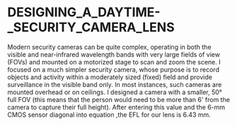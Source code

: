 # DESIGNING_A_DAYTIME-_SECURITY_CAMERA_LENS
Modern security cameras can be quite complex, operating in both the visible and near-infrared wavelength bands with very large fields of view (FOVs) and mounted on a motorized stage to scan and zoom the scene. I focused on a much simpler security camera, whose purpose is to record objects and activity within a moderately sized (fixed) field and provide surveillance in the visible band only. In most instances, such cameras are mounted overhead or on ceilings.
 I designed a camera with a smaller, 50° full FOV (this means that the person would need to be more than 6' from the camera to capture their full height). After entering this value and the 6-mm CMOS sensor diagonal into equation ,the EFL for our lens is 6.43 mm.


